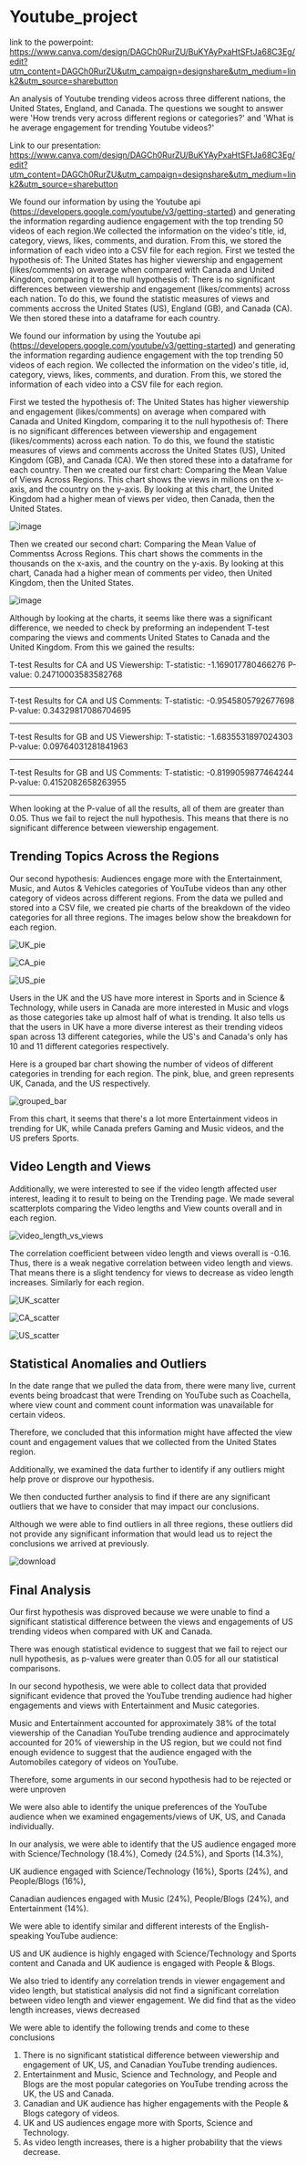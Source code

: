 # Youtube_project
link to the powerpoint: https://www.canva.com/design/DAGCh0RurZU/BuKYAyPxaHtSFtJa68C3Eg/edit?utm_content=DAGCh0RurZU&utm_campaign=designshare&utm_medium=link2&utm_source=sharebutton

An analysis of Youtube trending videos across three different nations, the United States, England, and Canada. 
The questions we sought to answer were 'How trends very across different regions or categories?' and 'What is he average engagement for trending Youtube videos?'

Link to our presentation: https://www.canva.com/design/DAGCh0RurZU/BuKYAyPxaHtSFtJa68C3Eg/edit?utm_content=DAGCh0RurZU&utm_campaign=designshare&utm_medium=link2&utm_source=sharebutton

We found our information by using the Youtube api (https://developers.google.com/youtube/v3/getting-started) and generating the information regarding audience engagement with the top trending 50 videos of each region.We collected the information on the video's title, id, category, views, likes, comments, and duration. From this, we stored the information of each video into a CSV file for each region. 
First we tested the hypothesis of: The United States has higher viewership and engagement (likes/comments) on average when compared with Canada and United Kingdom, comparing it to the null hypothesis of: There is no significant differences between viewership and engagement (likes/comments) across each nation. To do this, we found the statistic measures of views and comments accross the United States (US), England (GB), and Canada (CA). We then stored these into a dataframe for each country. 

We found our information by using the Youtube api (https://developers.google.com/youtube/v3/getting-started) and generating the information regarding audience engagement with the top trending 50 videos of each region. We collected the information on the video's title, id, category, views, likes, comments, and duration. From this, we stored the information of each video into a CSV file for each region. 

First we tested the hypothesis of: The United States has higher viewership and engagement (likes/comments) on average when compared with Canada and United Kingdom, comparing it to the null hypothesis of: There is no significant differences between viewership and engagement (likes/comments) across each nation. To do this, we found the statistic measures of views and comments accross the United States (US), United Kingdom (GB), and Canada (CA). We then stored these into a dataframe for each country. 
Then we created our first chart: Comparing the Mean Value of Views Across Regions. This chart shows the views in milions on the x-axis, and the country on the y-axis. By looking at this chart, the United Kingdom had a higher mean of views per video, then Canada, then the United States.

![image](https://github.com/sophiagemanuel/Youtube_project/assets/157437098/45175710-f283-43c6-bd05-90d54b3bf636)

Then we created our second chart: Comparing the Mean Value of Commentss Across Regions. This chart shows the comments in the thousands on the x-axis, and the country on the y-axis. By looking at this chart, Canada had a higher mean of comments per video, then United Kingdom, then the United States.

![image](https://github.com/sophiagemanuel/Youtube_project/assets/157437098/d5d16369-7c87-494b-92f9-34f201e9fa7d)

Although by looking at the charts, it seems like there was a significant difference, we needed to check by preforming an independent T-test comparing the views and comments United States to Canada and the United Kingdom.
From this we gained the results:

T-test Results for CA and US Viewership:
T-statistic: -1.169017780466276
P-value: 0.24710003583582768

------------------------------
T-test Results for CA and US Comments:
T-statistic: -0.9545805792677698
P-value: 0.34329817086704695

------------------------------
T-test Results for GB and US Viewership:
T-statistic: -1.6835531897024303
P-value: 0.09764031281841963

------------------------------
T-test Results for GB and US Comments:
T-statistic: -0.8199059877464244
P-value: 0.4152082658263955

------------------------------

When looking at the P-value of all the results, all of them are greater than 0.05. Thus we fail to reject the null hypothesis. This means that there is no significant difference between viewership engagement.

## Trending Topics Across the Regions
Our second hypothesis: Audiences engage more with the Entertainment, Music, and Autos & Vehicles categories of YouTube videos than any other category of videos across different regions. From the data we pulled and stored into a CSV file, we created pie charts of the breakdown of the video categories for all three regions. The images below show the breakdown for each region.

![UK_pie](https://github.com/sophiagemanuel/Youtube_project/assets/161385170/0d559ed6-32fe-4bc8-8dd1-c15138d8e946)

![CA_pie](https://github.com/sophiagemanuel/Youtube_project/assets/161385170/9b3142e1-9f7c-4714-a31a-313af1fdbdd7)

![US_pie](https://github.com/sophiagemanuel/Youtube_project/assets/161385170/a8480717-29d0-4ca4-bc05-c7b5b110e1d3)

Users in the UK and the US have more interest in Sports and in Science & Technology, while users in Canada are more interested in Music and vlogs as those categories take up almost half of what is trending. It also tells us that the users in UK have a more diverse interest as their trending videos span across 13 different categories, while the US's and Canada's only has 10 and 11 different categories respectively.

Here is a grouped bar chart showing the number of videos of different categories in trending for each region. The pink, blue, and green represents UK, Canada, and the US respectively.

![grouped_bar](https://github.com/sophiagemanuel/Youtube_project/assets/161385170/4a5d7eb5-761e-4b9e-af8f-49c55ce104fc)

From this chart, it seems that there's a lot more Entertainment videos in trending for UK, while Canada prefers Gaming and Music videos, and the US prefers Sports.

## Video Length and Views
Additionally, we were interested to see if the video length affected user interest, leading it to result to being on the Trending page. We made several scatterplots comparing the Video lengths and View counts overall and in each region.

![video_length_vs_views](https://github.com/sophiagemanuel/Youtube_project/assets/161385170/64a28475-53ca-4e66-b2df-20df35e4e50d)

The correlation coefficient between video length and views overall is -0.16. Thus, there is a weak negative correlation between video length and views.
That means there is a slight tendency for views to decrease as video length increases. Similarly for each region.

![UK_scatter](https://github.com/sophiagemanuel/Youtube_project/assets/161385170/477fb84d-8838-4905-864e-2b12bcbde57a)

![CA_scatter](https://github.com/sophiagemanuel/Youtube_project/assets/161385170/961fe7de-337f-4ef9-be0f-b859c6f90bf3)

![US_scatter](https://github.com/sophiagemanuel/Youtube_project/assets/161385170/ccf3147b-2835-4824-a894-b96b1f7ed60c)

## Statistical Anomalies and Outliers

In the date range that we pulled the data from, there were many live, current events being broadcast that were Trending on YouTube such as Coachella, where view count and comment count information was unavailable for certain videos.

Therefore, we concluded that this information might have affected the view count and engagement values that we collected from the United States region.

Additionally, we examined the data further to identify if any outliers might help prove or disprove our hypothesis.

We then conducted further analysis to find if there are any significant outliers that we have to consider that may impact our conclusions.

Although we were able to find outliers in all three regions, these outliers did not provide any significant information that would lead us to reject the conclusions we arrived at previously.

![download](https://github.com/sophiagemanuel/Youtube_project/assets/161780046/6dbb251f-0baa-4e0d-b0ca-b14816dbdb8c)

## Final Analysis

Our first hypothesis was disproved because we were unable to find a significant statistical difference between the views and engagements of US trending videos when compared with UK and Canada.

There was enough statistical evidence to suggest that we fail to reject our null hypothesis, as p-values were greater than 0.05 for all our statistical comparisons.

In our second hypothesis, we were able to collect data that provided significant evidence that proved the YouTube trending audience had higher engagements and views with Entertainment and Music categories.

Music and Entertainment accounted for approximately 38% of the total viewership of the Canadian YouTube trending audience and approcimately accounted for 20% of viewership in the US region,
but we could not find enough evidence to suggest that the audience engaged with the Automobiles category of videos on YouTube.

Therefore, some arguments in our second hypothesis had to be rejected or were unproven

We were also able to identify the unique preferences of the YouTube audience when we examined engagements/views of UK, US, and Canada individually.

In our analysis, we were able to identify that the US audience engaged more with Science/Technology (18.4%), Comedy (24.5%), and Sports (14.3%),

UK audience engaged with Science/Technology (16%), Sports (24%), and People/Blogs (16%),

Canadian audiences engaged with Music (24%), People/Blogs (24%), and Entertainment (14%).

We were able to identify similar and different interests of the English-speaking YouTube audience:

US and UK audience is highly engaged with Science/Technology and Sports content and Canada and UK audience is engaged with People & Blogs. 

We also tried to identify any correlation trends in viewer engagement and video length, but statistical analysis did not find a significant correlation between video length and viewer engagement.
We did find that as the video length increases, views decreased

We were able to identify the following trends and come to these conclusions
1. There is no significant statistical difference between viewership and engagement of UK, US, and Canadian YouTube trending audiences.
2. Entertainment and Music, Science and Technology, and People and Blogs are the most popular categories on YouTube trending across the UK, the US and Canada.
3. Canadian and UK audience has higher engagements with the People & Blogs category of videos.
4. UK and US audiences engage more with Sports, Science and Technology.
5. As video length increases, there is a higher probability that the views decrease.






